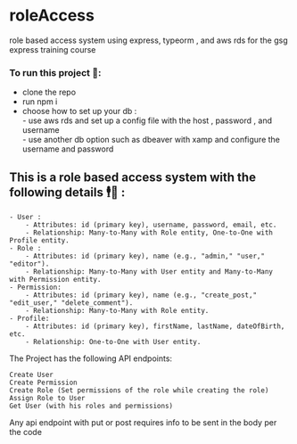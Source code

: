 # roleAccess
role based access system using express, typeorm , and aws rds for the gsg express training course

### To run this project 🏃: 

- clone the repo
- run npm i
- choose how to set up your db :   
         - use aws rds and set up a config file with the host , password , and username   
         - use another db option such as dbeaver with xamp and configure the username and password

## This is a role based access system with the following details  🕴️🔐 :

    - User : 
        - Attributes: id (primary key), username, password, email, etc.
        - Relationship: Many-to-Many with Role entity, One-to-One with Profile entity.
    - Role :
        - Attributes: id (primary key), name (e.g., "admin," "user," "editor").
        - Relationship: Many-to-Many with User entity and Many-to-Many with Permission entity.
    - Permission:
        - Attributes: id (primary key), name (e.g., "create_post," "edit_user," "delete_comment").
        - Relationship: Many-to-Many with Role entity.
    - Profile:
        - Attributes: id (primary key), firstName, lastName, dateOfBirth, etc.
        - Relationship: One-to-One with User entity.

The Project has the following API endpoints:

    Create User
    Create Permission 
    Create Role (Set permissions of the role while creating the role)
    Assign Role to User
    Get User (with his roles and permissions)
Any api endpoint with put or post requires info to be sent in the body per the code
